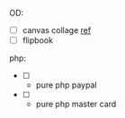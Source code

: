 OD:
- [ ] canvas collage [ref](https://www.canvaschamp.com/)
- [ ] flipbook

php:
- [ ] - pure php paypal
- [ ] - pure php master card